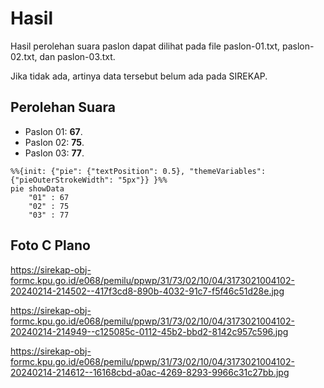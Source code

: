 # Hasil

Hasil perolehan suara paslon dapat dilihat pada file paslon-01.txt, paslon-02.txt, dan paslon-03.txt.

Jika tidak ada, artinya data tersebut belum ada pada SIREKAP.

## Perolehan Suara

 * Paslon 01: **67**.
 * Paslon 02: **75**.
 * Paslon 03: **77**.

```mermaid
%%{init: {"pie": {"textPosition": 0.5}, "themeVariables": {"pieOuterStrokeWidth": "5px"}} }%%
pie showData
    "01" : 67
    "02" : 75
    "03" : 77
```
## Foto C Plano

https://sirekap-obj-formc.kpu.go.id/e068/pemilu/ppwp/31/73/02/10/04/3173021004102-20240214-214502--417f3cd8-890b-4032-91c7-f5f46c51d28e.jpg

https://sirekap-obj-formc.kpu.go.id/e068/pemilu/ppwp/31/73/02/10/04/3173021004102-20240214-214949--c125085c-0112-45b2-bbd2-8142c957c596.jpg

https://sirekap-obj-formc.kpu.go.id/e068/pemilu/ppwp/31/73/02/10/04/3173021004102-20240214-214612--16168cbd-a0ac-4269-8293-9966c31c27bb.jpg
